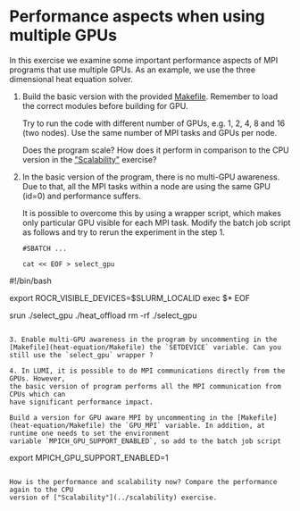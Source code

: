 # Performance aspects when using multiple GPUs

In this exercise we examine some important performance aspects of
MPI programs that use multiple GPUs. As an example, we use the three dimensional
heat equation solver.

1. Build the basic version with the provided [Makefile](heat-equation/Makefile). Remember
   to load the correct modules before building for GPU.

   Try to run the code with different number of GPUs, e.g. 1, 2, 4, 8 and 16 (two nodes).
   Use the same number of MPI tasks and GPUs per node.

   Does the program scale? How does it perform in comparison to the CPU version in the
   ["Scalability"](../scalability) exercise?

2. In the basic version of the program, there is no multi-GPU awareness. Due to that, 
   all the MPI tasks within a node are using the same GPU (id=0) and performance suffers.

   It is possible to overcome this by using a wrapper script, which makes only particular
   GPU visible for each MPI task. Modify the batch job script as follows and try to rerun
   the experiment in the step 1.
   ```
   #SBATCH ...

   cat << EOF > select_gpu
#!/bin/bash

export ROCR_VISIBLE_DEVICES=\$SLURM_LOCALID
exec \$*
EOF

   srun ./select_gpu ./heat_offload
   rm -rf ./select_gpu
   ```

3. Enable multi-GPU awareness in the program by uncommenting in the [Makefile](heat-equation/Makefile) the `SETDEVICE` variable. Can you still use the `select_gpu` wrapper ?

4. In LUMI, it is possible to do MPI communications directly from the GPUs. However,
   the basic version of program performs all the MPI communication from CPUs which can
   have significant performance impact. 

   Build a version for GPU aware MPI by uncommenting in the [Makefile](heat-equation/Makefile) the `GPU_MPI` variable. In addition, at runtime one needs to set the environment
   variable `MPICH_GPU_SUPPORT_ENABLED`, so add to the batch job script
   ```
   export MPICH_GPU_SUPPORT_ENABLED=1
   ```

   How is the performance and scalability now? Compare the performance again to the CPU
   version of ["Scalability"](../scalability) exercise.
   
